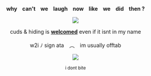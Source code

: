 
<p align="center" dir="auto"> 
<b> why⠀ can't⠀ we⠀ laugh⠀ now⠀ like⠀ we⠀ did⠀ then ? </b> </br>

</p>
<p align="center" dir="auto"><a target="_blank" rel="noopener noreferrer nofollow" href=><img src="https://files.catbox.moe/2w47s1.gif" style="max-width: 100%;"></a>
</p>
<p align="center" dir="auto"> 
cuds & hiding is <b><ins>welcomed</ins></b> even if it isnt in my name </br>
⠀<br/>
w2i ﾉ sign ata ⠀︵⠀ im usually offtab <br/>
</p>
<p align="center" dir="auto">
<img src="https://spotify-github-profile.kittinanx.com/api/view?uid=3144t4e3cclfn2vqfpxbzp5hkqga&cover_image=true&theme=natemoo-re&show_offline=false&background_color=121212&interchange=false&bar_color=334833&bar_color_cover=false)](https://github.com/kittinan/spotify-github-profile)" style="max-width: 100%;"></a>
<p align="center" dir="auto"> 
<sub>i dont bite</sub>
</p>
